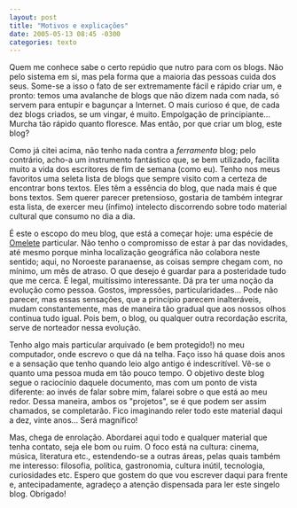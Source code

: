 ```yaml
---
layout: post
title: "Motivos e explicações"
date: 2005-05-13 08:45 -0300
categories: texto
---
```

Quem me conhece sabe o certo repúdio que nutro para com os blogs. Não pelo sistema em si, mas pela forma que a maioria das pessoas cuida dos seus. Some-se a isso o fato de ser extremamente fácil e rápido criar um, e pronto: temos uma avalanche de blogs que não dizem nada com nada, só servem para entupir e bagunçar a Internet. O mais curioso é que, de cada dez blogs criados, se um vingar, é muito. Empolgação de principiante… Murcha tão rápido quanto floresce. Mas então, por que criar um blog, este blog?

Como já citei acima, não tenho nada contra a _ferramenta_ blog; pelo contrário, acho-a um instrumento fantástico que, se bem utilizado, facilita muito a vida dos escritores de fim de semana (como eu). Tenho nos meus favoritos uma seleta lista de blogs que sempre visito com a certeza de encontrar bons textos. Eles têm a essência do blog, que nada mais é que bons textos. Sem querer parecer pretensioso, gostaria de também integrar esta lista, de exercer meu (ínfimo) intelecto discorrendo sobre todo material cultural que consumo no dia a dia.

É este o escopo do meu blog, que está a começar hoje: uma espécie de [Omelete](http://www.omelete.com.br/) particular. Não tenho o compromisso de estar à par das novidades, até mesmo porque minha localização geográfica não colabora neste sentido; aqui, no Noroeste paranaense, as coisas sempre chegam com, no mínimo, um mês de atraso. O que desejo é guardar para a posteridade tudo que me cerca. É legal, muitíssimo interessante. Dá pra ter uma noção da evolução como pessoa. Gostos, impressões, particularidades… Pode não parecer, mas essas sensações, que a princípio parecem inalteráveis, mudam constantemente, mas de maneira tão gradual que aos nossos olhos continua tudo igual. Pois bem, o blog, ou qualquer outra recordação escrita, serve de norteador nessa evolução.

Tenho algo mais particular arquivado (e bem protegido!) no meu computador, onde escrevo o que dá na telha. Faço isso há quase dois anos e a sensação que tenho quando leio algo antigo é indescritível. Vê-se o quanto uma pessoa muda em tão pouco tempo. O objetivo deste blog segue o raciocínio daquele documento, mas com um ponto de vista diferente: ao invés de falar sobre mim, falarei sobre o que está ao meu redor. Dessa maneira, ambos os "projetos", se é que podem ser assim chamados, se completarão. Fico imaginando reler todo este material daqui a dez, vinte anos… Será magnífico!

Mas, chega de enrolação. Abordarei aqui todo e qualquer material que tenha contato, seja ele bom ou ruim. O foco está na cultura: cinema, música, literatura etc., estendendo-se a outras áreas, pelas quais também me interesso: filosofia, política, gastronomia, cultura inútil, tecnologia, curiosidades etc. Espero que gostem do que vou escrever daqui para frente e, antecipadamente, agradeço a atenção dispensada para ler este singelo blog. Obrigado!
